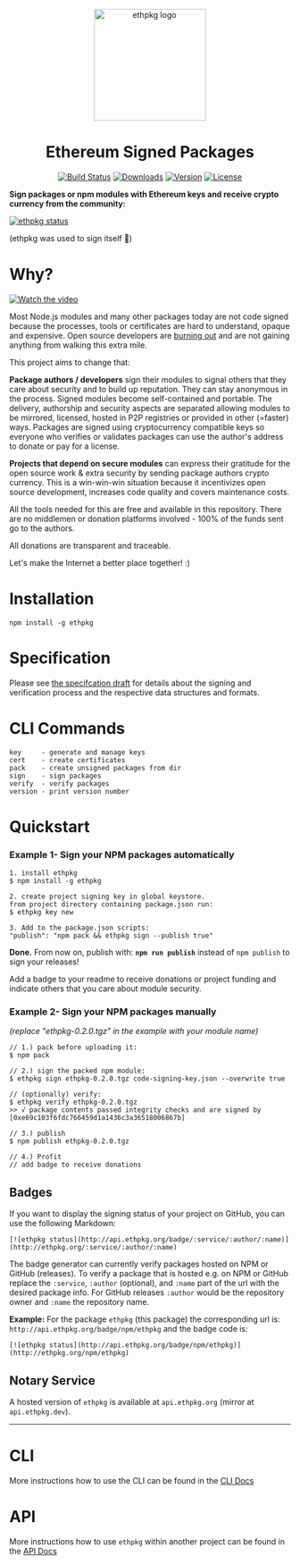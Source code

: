 
<p align="center">
<img align="center" width="200px"src="https://github.com/PhilippLgh/ethereum-signed-packages/raw/master/assets/ethpkg_logo.png" alt="ethpkg logo">
</p>

<div align="center">
<h1>Ethereum Signed Packages</h1>
</div>
<p align="center">
  <a href="https://circleci.com/gh/PhilippLgh/ethereum-signed-packages"><img src="https://img.shields.io/circleci/project/github/PhilippLgh/ethereum-signed-packages/master.svg" alt="Build Status"></a>
  <a href="https://npmcharts.com/compare/ethpkg?minimal=true"><img src="https://img.shields.io/npm/dm/ethpkg.svg" alt="Downloads"></a>
  <a href="https://www.npmjs.com/package/ethpkg"><img src="https://img.shields.io/npm/v/ethpkg.svg" alt="Version"></a>
  <a href="https://www.npmjs.com/package/ethpkg"><img src="https://img.shields.io/npm/l/ethpkg.svg" alt="License"></a>
  <br>
</p>


**Sign packages or npm modules with Ethereum keys and receive crypto currency from the community:**

[![ethpkg status](http://api.ethpkg.org/badge/npm/ethpkg)](https://github.com/PhilippLgh/ethereum-signed-packages)

(ethpkg was used to sign itself 🤯)


# Why?
[![Watch the video](http://i3.ytimg.com/vi/1lH4q1-Ba0k/hqdefault.jpg)](https://www.youtube.com/watch?v=1lH4q1-Ba0k&t=813)


Most Node.js modules and many other packages today are not code signed because the processes, tools or certificates are hard to understand, opaque and expensive.
Open source developers are [burning out](https://motherboard.vice.com/en_us/article/43zak3/the-internet-was-built-on-the-free-labor-of-open-source-developers-is-that-sustainable) and are not gaining anything from walking this extra mile.

This project aims to change that: 

**Package authors / developers** sign their modules to signal others that they care about security and to build up reputation. They can stay anonymous in the process. Signed modules become self-contained and portable. The delivery, authorship and security aspects are separated allowing modules to be mirrored, licensed, hosted in P2P registries or provided in other (=faster) ways. Packages are signed using cryptocurrency compatible keys so everyone who verifies or validates packages can use the author's address to donate or pay for a license.

**Projects that depend on secure modules** can express their gratitude for the open source work & extra security by sending package authors crypto currency. This is a win-win-win situation because it incentivizes open source development, increases code quality and covers maintenance costs.

All the tools needed for this are free and available in this repository. There are no middlemen or donation platforms involved - 100% of the funds sent go to the authors. 

All donations are transparent and traceable.

Let's make the Internet a better place together! :)

# Installation
```
npm install -g ethpkg
```

# Specification

Please see [the specifcation draft](spec/README.md) for details about the signing and verification process and the respective data structures and formats.


# CLI Commands

```
key     - generate and manage keys
cert    - create certificates
pack    - create unsigned packages from dir
sign    - sign packages
verify  - verify packages
version - print version number
```


# Quickstart

### Example 1- Sign your NPM packages automatically

```
1. install ethpkg
$ npm install -g ethpkg

2. create project signing key in global keystore.
from project directory containing package.json run:
$ ethpkg key new

3. Add to the package.json scripts:
"publish": "npm pack && ethpkg sign --publish true"
```

**Done.** From now on, publish with:
**`npm run publish`** instead of `npm publish` to sign your releases!

Add a badge to your readme to receive donations or project funding and indicate others that you care about module security.


### Example 2- Sign your NPM packages manually
*(replace "ethpkg-0.2.0.tgz" in the example with your module name)*

```
// 1.) pack before uploading it:
$ npm pack

// 2.) sign the packed npm module:
$ ethpkg sign ethpkg-0.2.0.tgz code-signing-key.json --overwrite true

// (optionally) verify:
$ ethpkg verify ethpkg-0.2.0.tgz
>> √ package contents passed integrity checks and are signed by [0xe69c103f6fdc766459d1a1436c3a36518006867b]

// 3.) publish
$ npm publish ethpkg-0.2.0.tgz

// 4.) Profit
// add badge to receive donations
```

## Badges

If you want to display the signing status of your project on GitHub, you can use the following Markdown:

```
[![ethpkg status](http://api.ethpkg.org/badge/:service/:author/:name)](http://ethpkg.org/:service/:author/:name)
```

The badge generator can currently verify packages hosted on NPM or GitHub (releases).
To verify a package that is hosted e.g. on NPM or GitHub replace the `:service`, `:author` (optional), and `:name` part of the url with the desired package info. For GitHub releases `:author` would be the repository owner and `:name` the repository name.

**Example:** For the package `ethpkg` (this package) the corresponding url is:
`http://api.ethpkg.org/badge/npm/ethpkg` and the badge code is:
```
[![ethpkg status](http://api.ethpkg.org/badge/npm/ethpkg)](http://ethpkg.org/npm/ethpkg)
```


## Notary Service

A hosted version of `ethpkg` is available at `api.ethpkg.org` (mirror at `api.ethpkg.dev`).


***

# CLI

More instructions how to use the CLI can be found in the [CLI Docs](docs/CLI.md)

# API

More instructions how to use `ethpkg` within another project can be found in the [API Docs](docs/API.md)
